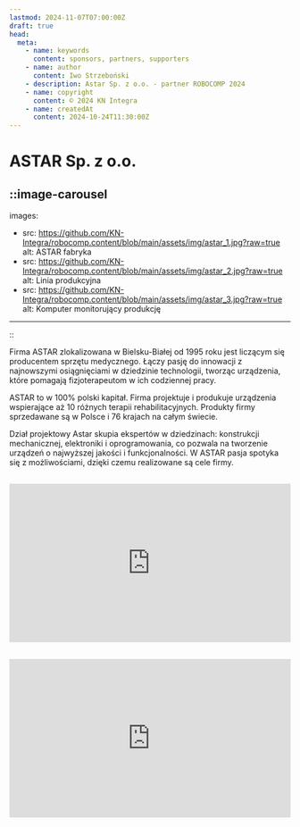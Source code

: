 ```yaml
---
lastmod: 2024-11-07T07:00:00Z
draft: true
head:
  meta:
    - name: keywords
      content: sponsors, partners, supporters
    - name: author
      content: Iwo Strzeboński
    - description: Astar Sp. z o.o. - partner ROBOCOMP 2024
    - name: copyright
      content: © 2024 KN Integra
    - name: createdAt
      content: 2024-10-24T11:30:00Z
---
```


# ASTAR Sp. z o.o.

<!-- markdownlint-disable MD003 MD013 -->
::image-carousel
---
images:
- src: https://github.com/KN-Integra/robocomp.content/blob/main/assets/img/astar_1.jpg?raw=true
  alt: ASTAR fabryka
- src: https://github.com/KN-Integra/robocomp.content/blob/main/assets/img/astar_2.jpg?raw=true
  alt: Linia produkcyjna
- src: https://github.com/KN-Integra/robocomp.content/blob/main/assets/img/astar_3.jpg?raw=true
  alt: Komputer monitorujący produkcję
---
::
<!-- markdownlint-enable MD003 MD013 -->

Firma ASTAR zlokalizowana w Bielsku-Białej od 1995 roku jest liczącym się producentem sprzętu medycznego. Łączy pasję do innowacji z najnowszymi osiągnięciami w dziedzinie technologii, tworząc urządzenia, które pomagają fizjoterapeutom w ich codziennej pracy.

ASTAR to w 100% polski kapitał. Firma projektuje i produkuje urządzenia wspierające aż 10 różnych terapii rehabilitacyjnych. Produkty firmy sprzedawane są w Polsce i 76 krajach na całym świecie.

Dział projektowy Astar skupia ekspertów w dziedzinach: konstrukcji mechanicznej, elektroniki i oprogramowania, co pozwala na tworzenie urządzeń o najwyższej jakości i funkcjonalności. W ASTAR pasja spotyka się z możliwościami, dzięki czemu realizowane są cele firmy.

<embed src="https://drive.google.com/viewerng/
viewer?embedded=true&url=https://github.com/KN-Integra/robocomp.content/blob/main/assets/pdf/ASTAR%20Ulotka_ROBOCOMP_2024_ver001_rozk%C5%82ad%C3%B3wka.pdf?raw=true" type="application/pdf" style="width: 100%; aspect-ratio: 16/9; margin-top: 1rem" />


<iframe src="https://www.youtube.com/embed/F8MyHsNoYf8?si=WvLMO4HlJ_qTCcna" title="YouTube video player" frameborder="0" allow="accelerometer; autoplay; clipboard-write; encrypted-media; gyroscope; picture-in-picture; web-share" referrerpolicy="strict-origin-when-cross-origin" allowfullscreen style="width: 100%; aspect-ratio: 16/9; margin-top: 1rem" />
